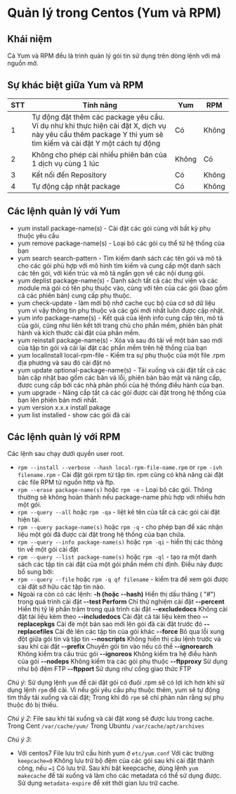 # Quản lý trong Centos (Yum và RPM)

## Khái niệm

Cả Yum và RPM đều là trình quản lý gói tin sử dụng trên dòng lệnh với mã nguồn mở.

## Sự khác biệt giữa Yum và RPM

|STT|Tính năng|Yum|RPM|
|---|---------|---|---|
|1|Tự động đặt thêm các package yêu cầu. Ví dụ như khi thực hiện cài đặt X, dịch vụ này yêu cầu thêm package Y thì yum sẽ tìm kiếm và cài đặt Y một cách tự động | Có | Không|
|2|Không cho phép cài nhiều phiên bản của 1 dịch vụ cùng 1 lúc|Không|Có|
|3|Kết nối đến Repository|Có|Không|
|4|Tự động cập nhật package|Có|Không|


## Các lệnh quản lý với Yum

* yum install package-name(s) - Cài đặt các gói cùng với bất kỳ phụ thuộc yêu cầu
* yum remove package-name(s) - Loại bỏ các gói cụ thể từ hệ thống của bạn
* yum search search-pattern - Tìm kiếm danh sách các tên gói và mô tả cho các gói phù hợp với mô hình tìm kiếm và cung cấp một danh sách các tên gói, với kiến trúc và mô tả ngắn gọn về các nội dung gói.
* yum deplist package-name(s) - Danh sách tất cả các thư viện và các module mà gói có tên phụ thuộc vào, cùng với tên của các gói (bao gồm cả các phiên bản) cung cấp phụ thuộc.
* yum check-update - làm mới bộ nhớ cache cục bộ của cơ sở dữ liệu yum vì vậy thông tin phụ thuộc và các gói mới nhất luôn được cập nhật.
* yum info package-name(s) - Kết quả của lệnh info cung cấp tên, mô tả của gói, cũng như liên kết tới trang chủ cho phần mềm, phiên bản phát hành và kích thước cài đặt của phần mềm.
* yum reinstall package-name(s) - Xóa và sau đó tải về một bản sao mới của tập tin gói và cài lại đặt các phần mềm trên hệ thống của bạn
* yum localinstall local-rpm-file - Kiểm tra sự phụ thuộc của một file .rpm địa phương và sau đó cài đặt nó
* yum update optional-package-name(s) - Tải xuống và cài đặt tất cả các bản cập nhật bao gồm các bản vá lỗi, phiên bản bảo mật và nâng cấp, được cung cấp bởi các nhà phân phối của hệ thống điều hành của bạn.
* yum upgrade - Nâng cấp tất cả các gói được cài đặt trong hệ thống của bạn lên phiên bản mới nhất.
* yum version x.x.x install pakage
* yum list installed - show các gói đã cài
## Các lệnh quản lý với RPM
Các lệnh sau chạy dưới quyền user root.
* `rpm --install --verbose --hash local-rpm-file-name.rpm` or `rpm -ivh filename.rpm` - Cài đặt gói rpm từ tập tin. rpm cũng có khả năng cài đặt các file RPM từ nguồn http và ftp.
* `rpm --erase package-name(s)` hoặc `rpm -e` - Loại bỏ các gói. Thông thường sẽ không hoàn thành nếu package-name phù hợp với nhiều hơn một gói.
* `rpm --query --all` hoặc `rpm -qa` - liệt kê tên của tất cả các gói cài đặt hiện tại.
* `rpm --query package-name(s)` hoặc `rpm -q` - cho phép bạn để xác nhận liệu một gói đã được cài đặt trong hệ thống của bạn chứa.
* `rpm --query --info package-name(s)` hoặc `rpm -qi` - hiển thị các thông tin về một gói cài đặt
* `rpm --query --list package-name(s)` hoặc `rpm -ql` - tạo ra một danh sách các tập tin cài đặt của một gói phần mềm chỉ định. Điều này được bổ sung bởi:
* `rpm --query --file` hoặc `rpm -q qf filename` - kiểm tra để xem gói được cài đặt sở hữu các tập tin nào.
* Ngoài ra còn có các lệnh: 
**-h (hoặc --hash)** Hiển thị dấu thăng ( "#") trong quá trình cài đặt
**--test Perform** Chỉ thử nghiệm cài đặt
**--percent** Hiển thị tỷ lệ phần trăm trong quá trình cài đặt
**--excludedocs** Không cài đặt tài liệu kèm theo
**--includedocs** Cài đặt cả tài liệu kèm theo
**--replacepkgs** Cài đè một bản sao mới lên gói đã cài đặt trước đó
**--replacefiles** Cài đè lên các tập tin của gói khác
**--force** Bỏ qua lỗi xung đột giữa gói tin và tập tin
**--noscripts** Không hiển thị câu lệnh trước và sau khi cài đặt
**--prefix <path>** Chuyển gói tin vào <path> nếu có thể
**--ignorearch** Không kiểm tra cấu trúc gói
**--ignoreos** Không kiểm tra hệ điều hành của gói
**--nodeps** Không kiểm tra các gói phụ thuộc
**--ftpproxy<host>** Sử dụng <host> như bộ đệm FTP
**--ftpport <port>** Sử dụng <port> như cổng giao thức FTP

*Chú ý*:
Sử dụng lệnh `yum` để cài đặt gói có đuôi .rpm sẽ có lợi ích hơn khi sử dụng lệnh `rpm` để cài. Vì nếu gói yêu cầu phụ thuộc thêm, yum sẽ tự động tìm thấy tải xuống và cài đặt; Trong khi đó `rpm` sẽ chỉ phàn nàn rằng sự phụ thuộc đó bị thiếu.

*Chú ý 2*:
File sau khi tải xuống và cài đặt xong sẽ được lưu trong cache. Trong Cent `/var/cache/yum/` Trong Ubuntu `/var/cache/apt/archives`

*Chú ý 3*:
* Với centos7
File lưu trữ cấu hình yum ở `etc/yum.conf`
Với các trường 
`keepcache=0` Không lưu trữ bộ đệm của các gói sau khi cài đặt thành công, nếu `=1` Có lưu trữ.
Sau khi bật keepcache, dùng lệnh `yum makecache` để tải xuống và làm cho các metadata có thể sử dụng được.
Sử dụng `metadata-expire` để xét thời gian lưu trữ cache.